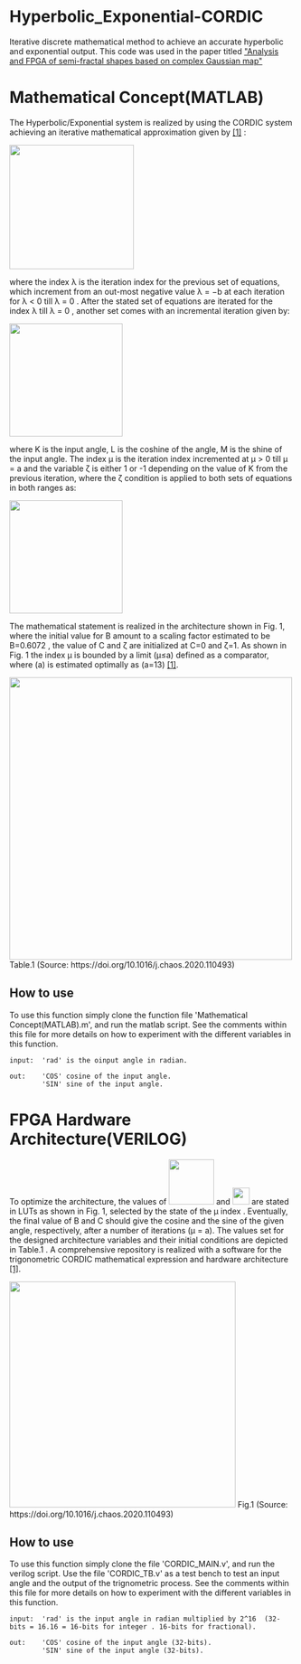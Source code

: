 # Hyperbolic_Exponential-CORDIC
Iterative discrete mathematical method to achieve an accurate hyperbolic and exponential output. This code was used in the paper titled ["Analysis and FPGA of semi-fractal shapes based on complex Gaussian map"](https://doi.org/10.1016/j.chaos.2020.110493) 

# Mathematical Concept(MATLAB)

The Hyperbolic/Exponential system is realized by using the CORDIC system achieving an iterative mathematical approximation given by [[1]](https://doi.org/10.1016/j.chaos.2020.110493) :

<img src="https://user-images.githubusercontent.com/44608585/105756767-b6489100-5f55-11eb-9595-8ab7e9d0b96f.png" width="220">

where the index λ is the iteration index for the previous set of equations, which increment from an out-most negative value λ = −b  at each iteration for λ < 0 till λ = 0 . After the stated set of equations are iterated for the index λ till λ = 0 , another set comes with an incremental iteration given by:

<img src="https://user-images.githubusercontent.com/44608585/105757706-fd835180-5f56-11eb-8b05-5a1085414752.png" width="200">

where K is the input angle, L is the coshine of the angle, M is the shine of the input angle. The index μ is the iteration index incremented at μ > 0 till μ = a and the variable ζ is either 1 or -1 depending on the value of K from the previous iteration, where the ζ condition is applied to both sets of equations in both ranges as:

<img src="https://user-images.githubusercontent.com/44608585/105759062-a8483f80-5f58-11eb-89c2-f7e9f964fee6.png" width="200">










The mathematical statement is realized in the architecture shown in Fig. 1, where the initial value for B amount to a scaling factor estimated to be B=0.6072 , the value of C and ζ are initialized at C=0 and ζ=1. As shown in Fig. 1 the index μ is bounded by a limit (μ≤a) defined as a comparator, where (a) is estimated optimally as (a=13) [[1]](https://doi.org/10.1016/j.chaos.2020.110493). 

<img src="https://user-images.githubusercontent.com/44608585/105723646-af0e8c80-5f2f-11eb-9a10-868e32c566e4.png" width="500">
Table.1 (Source: https://doi.org/10.1016/j.chaos.2020.110493)

## How to use
To use this function simply clone the function file 'Mathematical Concept(MATLAB).m', and run the matlab script. See the comments within this file for more details on how to experiment with the different variables in this function. 


    input: 	'rad' is the oinput angle in radian.

    out: 	'COS' cosine of the input angle.
         	'SIN' sine of the input angle.



# FPGA Hardware Architecture(VERILOG)

To optimize the architecture, the values of <img src="https://user-images.githubusercontent.com/44608585/105716962-348e3e80-5f28-11eb-9324-511173801623.png" width="80"> and <img src="https://user-images.githubusercontent.com/44608585/105719993-9308ec00-5f2b-11eb-9070-2a1c28cc0cc0.png" width="30"> are stated in LUTs as shown in Fig. 1, selected by the state of the μ index . Eventually, the final value of B and C should give the cosine and the sine of the given angle, respectively, after a number of iterations (μ = a). The values set for the designed architecture variables and their initial conditions are depicted in Table.1 . A comprehensive repository is realized with a software for the trigonometric CORDIC mathematical expression and hardware architecture [[1]](https://doi.org/10.1016/j.chaos.2020.110493).

<img src="https://ars.els-cdn.com/content/image/1-s2.0-S0960077920308857-gr6.jpg" width="400">
Fig.1 (Source: https://doi.org/10.1016/j.chaos.2020.110493)

## How to use
To use this function simply clone the file 'CORDIC_MAIN.v', and run the verilog script. Use the file 'CORDIC_TB.v' as a test bench to test an input angle and the output of the trignometric process. See the comments within this file for more details on how to experiment with the different variables in this function. 


    input: 	'rad' is the input angle in radian multiplied by 2^16  (32-bits = 16.16 = 16-bits for integer . 16-bits for fractional).

    out: 	'COS' cosine of the input angle (32-bits).
         	'SIN' sine of the input angle (32-bits).

